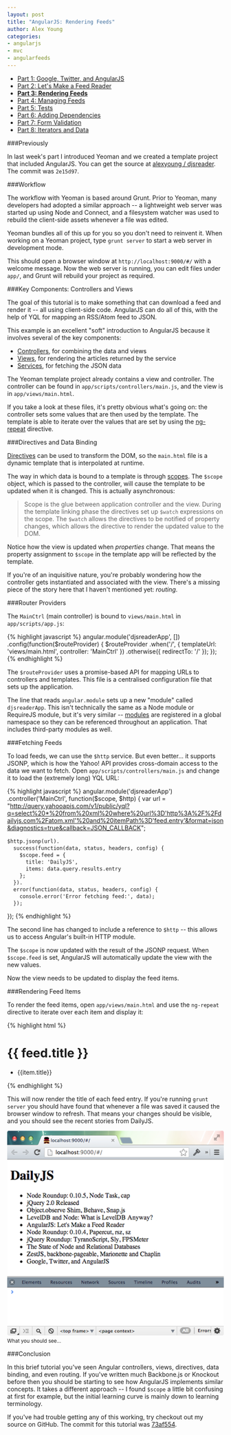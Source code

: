 ```yaml
---
layout: post
title: "AngularJS: Rendering Feeds"
author: Alex Young
categories: 
- angularjs
- mvc
- angularfeeds
---
```


<ul class="parts">
  <li><a href="http://dailyjs.com/2013/04/11/angularjs-1/">Part 1: Google, Twitter, and AngularJS</a></li>
  <li><a href="http://dailyjs.com/2013/04/18/angularjs-2/">Part 2: Let's Make a Feed Reader</a></li>
  <li><a href="http://dailyjs.com/2013/04/25/angularjs-3/"><strong>Part 3: Rendering Feeds</strong></a></li>
  <li><a href="http://dailyjs.com/2013/05/09/angularjs-4/">Part 4: Managing Feeds</a></li>
  <li><a href="http://dailyjs.com/2013/05/16/angularjs-5/">Part 5: Tests</a></li>
  <li><a href="http://dailyjs.com/2013/05/30/angularjs-6/">Part 6: Adding Dependencies</a></li>
  <li><a href="http://dailyjs.com/2013/06/06/angularjs-7/">Part 7: Form Validation</a></li>
  <li><a href="http://dailyjs.com/2013/06/13/angularjs-8/">Part 8: Iterators and Data</a></li>
</ul>

###Previously

In last week's part I introduced Yeoman and we created a template project that included AngularJS.  You can get the source at [alexyoung / djsreader](https://github.com/alexyoung/djsreader).  The commit was `2e15d97`.

###Workflow

The workflow with Yeoman is based around Grunt.  Prior to Yeoman, many developers had adopted a similar approach -- a lightweight web server was started up using Node and Connect, and a filesystem watcher was used to rebuild the client-side assets whenever a file was edited.

Yeoman bundles all of this up for you so you don't need to reinvent it.  When working on a Yeoman project, type `grunt server` to start a web server in development mode.

This should open a browser window at `http://localhost:9000/#/` with a welcome message.  Now the web server is running, you can edit files under `app/`, and Grunt will rebuild your project as required.

###Key Components: Controllers and Views

The goal of this tutorial is to make something that can download a feed and render it -- all using client-side code.  AngularJS can do all of this, with the help of YQL for mapping an RSS/Atom feed to JSON.

This example is an excellent "soft" introduction to AngularJS because it involves several of the key components:

* [Controllers](http://docs.angularjs.org/guide/dev_guide.mvc.understanding_controller), for combining the data and views
* [Views](http://docs.angularjs.org/guide/dev_guide.mvc.understanding_view), for rendering the articles returned by the service
* [Services](http://docs.angularjs.org/guide/dev_guide.services.understanding_services), for fetching the JSON data

The Yeoman template project already contains a view and controller.  The controller can be found in `app/scripts/controllers/main.js`, and the view is in `app/views/main.html`.

If you take a look at these files, it's pretty obvious what's going on: the controller sets some values that are then used by the template.  The template is able to iterate over the values that are set by using the [ng-repeat](http://docs.angularjs.org/api/ng.directive:ngRepeat) directive.

###Directives and Data Binding

[Directives](http://docs.angularjs.org/guide/directive) can be used to transform the DOM, so the `main.html` file is a dynamic template that is interpolated at runtime.

The way in which data is bound to a template is through [scopes](http://docs.angularjs.org/guide/scope).  The `$scope` object, which is passed to the controller, will cause the template to be updated when it is changed.  This is actually asynchronous:

> Scope is the glue between application controller and the view. During the template linking phase the directives set up `$watch` expressions on the scope. The `$watch` allows the directives to be notified of property changes, which allows the directive to render the updated value to the DOM.

Notice how the view is updated when _properties_ change.  That means the property assignment to `$scope` in the template app will be reflected by the template.

If you're of an inquisitive nature, you're probably wondering how the controller gets instantiated and associated with the view.  There's a missing piece of the story here that I haven't mentioned yet: _routing_.

###Router Providers

The `MainCtrl` (main controller) is bound to `views/main.html` in `app/scripts/app.js`:

{% highlight javascript %}
angular.module('djsreaderApp', [])
  .config(function($routeProvider) {
    $routeProvider
      .when('/', {
        templateUrl: 'views/main.html',
        controller: 'MainCtrl'
      })
      .otherwise({
        redirectTo: '/'
      });
  });
{% endhighlight %}

The `$routeProvider` uses a promise-based API for mapping URLs to controllers and templates.  This file is a centralised configuration file that sets up the application.

The line that reads `angular.module` sets up a new "module" called `djsreaderApp`.  This isn't technically the same as a Node module or RequireJS module, but it's very similar -- [modules](http://docs.angularjs.org/api/angular.module) are registered in a global namespace so they can be referenced throughout an application.  That includes third-party modules as well.

###Fetching Feeds

To load feeds, we can use the `$http` service.  But even better... it supports JSONP, which is how the Yahoo! API provides cross-domain access to the data we want to fetch.  Open `app/scripts/controllers/main.js` and change it to load the (extremely long) YQL URL:

{% highlight javascript %}
angular.module('djsreaderApp')
  .controller('MainCtrl', function($scope, $http) {
    var url = "http://query.yahooapis.com/v1/public/yql?q=select%20*%20from%20xml%20where%20url%3D'http%3A%2F%2Fdailyjs.com%2Fatom.xml'%20and%20itemPath%3D'feed.entry'&format=json&diagnostics=true&callback=JSON_CALLBACK";

    $http.jsonp(url).
      success(function(data, status, headers, config) {
        $scope.feed = {
          title: 'DailyJS',
          items: data.query.results.entry
        };
      }).
      error(function(data, status, headers, config) {
        console.error('Error fetching feed:', data);
      });
  });
{% endhighlight %}

The second line has changed to include a reference to `$http` -- this allows us to access Angular's built-in HTTP module.

The `$scope` is now updated with the result of the JSONP request.  When `$scope.feed` is set, AngularJS will automatically update the view with the new values.

Now the view needs to be updated to display the feed items.

###Rendering Feed Items

To render the feed items, open `app/views/main.html` and use the `ng-repeat` directive to iterate over each item and display it:

{% highlight html %}
<h1>{{ feed.title }}</h1>
<ul>
  <li ng-repeat="item in feed.items">{{item.title}}</li>
</ul>
{% endhighlight %}

This will now render the title of each feed entry.  If you're running `grunt server` you should have found that whenever a file was saved it caused the browser window to refresh.  That means your changes should be visible, and you should see the recent stories from DailyJS.

<div class="image">
  <img src="/images/posts/angular-feed.png" alt="AngularJS feed rendering" />
  <small>What you should see...</small>
</div>

###Conclusion

In this brief tutorial you've seen Angular controllers, views, directives, data binding, and even routing.  If you've written much Backbone.js or Knockout before then you should be starting to see how AngularJS implements similar concepts.  It takes a different approach -- I found `$scope` a little bit confusing at first for example, but the initial learning curve is mainly down to learning terminology.

If you've had trouble getting any of this working, try checkout out my source on GitHub.  The commit for this tutorial was [73af554](https://github.com/alexyoung/djsreader/tree/73af5543e323c9faef37ff2e4c158231f8374512).
